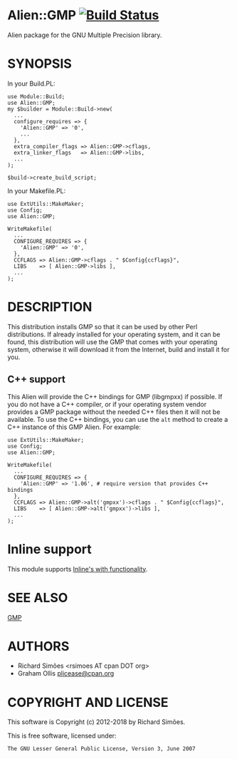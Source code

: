 # Alien::GMP [![Build Status](https://secure.travis-ci.org/Perl5-Alien/Alien-GMP.png)](http://travis-ci.org/Perl5-Alien/Alien-GMP)

Alien package for the GNU Multiple Precision library.

# SYNOPSIS

In your Build.PL:

    use Module::Build;
    use Alien::GMP;
    my $builder = Module::Build->new(
      ...
      configure_requires => {
        'Alien::GMP' => '0',
        ...
      },
      extra_compiler_flags => Alien::GMP->cflags,
      extra_linker_flags   => Alien::GMP->libs,
      ...
    );
    
    $build->create_build_script;

In your Makefile.PL:

    use ExtUtils::MakeMaker;
    use Config;
    use Alien::GMP;
    
    WriteMakefile(
      ...
      CONFIGURE_REQUIRES => {
        'Alien::GMP' => '0',
      },
      CCFLAGS => Alien::GMP->cflags . " $Config{ccflags}",
      LIBS    => [ Alien::GMP->libs ],
      ...
    );

# DESCRIPTION

This distribution installs GMP so that it can be used by other Perl distributions.  If already
installed for your operating system, and it can be found, this distribution will use the GMP
that comes with your operating system, otherwise it will download it from the Internet, build and
install it for you.

## C++ support

This Alien will provide the C++ bindings for GMP (libgmpxx) if possible.  If you do not have a
C++ compiler, or if your operating system vendor provides a GMP package without the needed C++
files then it will not be available.  To use the C++ bindings, you can use the `alt` method
to create a C++ instance of this GMP Alien.  For example:

    use ExtUtils::MakeMaker;
    use Config;
    use Alien::GMP;
    
    WriteMakefile(
      ...
      CONFIGURE_REQUIRES => {
        'Alien::GMP' => '1.06', # require version that provides C++ bindings
      },
      CCFLAGS => Alien::GMP->alt('gmpxx')->cflags . " $Config{ccflags}",
      LIBS    => [ Alien::GMP->alt('gmpxx')->libs ],
      ...
    );

# Inline support

This module supports [Inline's with functionality](https://metacpan.org/pod/Inline#Playing-with-Others).

# SEE ALSO

[GMP](https://gmplib.org/)

# AUTHORS

- Richard Simões &lt;rsimoes AT cpan DOT org>
- Graham Ollis <plicease@cpan.org>

# COPYRIGHT AND LICENSE

This software is Copyright (c) 2012-2018 by Richard Simões.

This is free software, licensed under:

    The GNU Lesser General Public License, Version 3, June 2007
